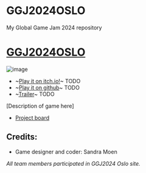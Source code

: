 # GGJ2024OSLO
My Global Game Jam 2024 repository

# [GGJ2024OSLO](https://globalgamejam.org/jam-sites/2024/oslo-global-game-jam-2024)

![image](https://github.com/Slideshow776/GGJ2024OSLO/assets/4059636/c3c059e7-d87c-4a33-ae5d-46ed5036feb1)

* ~[Play it on itch.io!]()~ TODO
* ~[Play it on github]()~ TODO
* ~[Trailer]()~ TODO

[Description of game here]

* [Project board]()

## Credits: 
* Game designer and coder: Sandra Moen

_All team members participated in GGJ2024 Oslo site._
